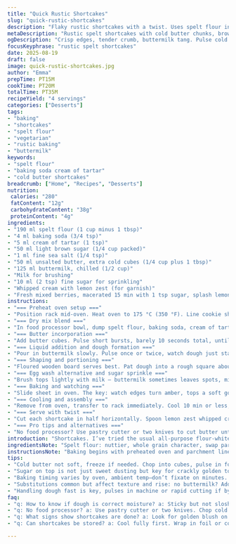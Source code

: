 ```yaml
---
title: "Quick Rustic Shortcakes"
slug: "quick-rustic-shortcakes"
description: "Flaky rustic shortcakes with a twist. Uses spelt flour instead of all-purpose for nuttier depth. Baking powder swapped for a touch of baking soda plus cream of tartar to refine rise and tang. Brown sugar replaces white for richer caramel notes. Butter still cold, cut carefully; cream swapped for buttermilk to activate soda. Brushed with cream again but garnished with lemon zest whipped cream and macerated berries. Crisp edges, golden top, tender crumb inside. Lesson learned: dough needs gentle pulses, quick handling. Watch dough shine when ready, not sticky or dry. Watch crust color, not clock. Bubbles forming are good sign. Season your topping for texture. No overmixing or you get tough bricks. Watch aroma, subtle caramel/sour hints mark the moment. Fresh fruit to offset buttery richness. Easy wins if you prep ingredients cold and parchment lined."
metaDescription: "Rustic spelt shortcakes with cold butter chunks, brown sugar, buttermilk tang. Watch caramel edges and aroma, flaky crumb beats dense failures."
ogDescription: "Crisp edges, tender crumb, buttermilk tang. Pulse cold butter properly, dust sugar for caramel crackle, berries + lemon zest cream lift flavor."
focusKeyphrase: "rustic spelt shortcakes"
date: 2025-08-19
draft: false
image: quick-rustic-shortcakes.jpg
author: "Emma"
prepTime: PT15M
cookTime: PT20M
totalTime: PT35M
recipeYield: "4 servings"
categories: ["Desserts"]
tags:
- "baking"
- "shortcakes"
- "spelt flour"
- "vegetarian"
- "rustic baking"
- "buttermilk"
keywords:
- "spelt flour"
- "baking soda cream of tartar"
- "cold butter shortcakes"
breadcrumb: ["Home", "Recipes", "Desserts"]
nutrition: 
 calories: "280"
 fatContent: "12g"
 carbohydrateContent: "38g"
 proteinContent: "4g"
ingredients:
- "190 ml spelt flour (1 cup minus 1 tbsp)"
- "4 ml baking soda (3/4 tsp)"
- "5 ml cream of tartar (1 tsp)"
- "50 ml light brown sugar (1/4 cup packed)"
- "1 ml fine sea salt (1/4 tsp)"
- "50 ml unsalted butter, extra cold cubes (1/4 cup plus 1 tbsp)"
- "125 ml buttermilk, chilled (1/2 cup)"
- "Milk for brushing"
- "10 ml (2 tsp) fine sugar for sprinkling"
- "Whipped cream with lemon zest (for garnish)"
- "Fresh mixed berries, macerated 15 min with 1 tsp sugar, splash lemon juice (for garnish)"
instructions:
- "=== Preheat oven setup ==="
- "Position rack mid-oven. Heat oven to 175 °C (350 °F). Line cookie sheet with parchment, crease ahead to prevent sliding. Butter chunks must be nearly frozen; I keep a bowl in freezer 'til knife ready."
- "=== Dry mix blend ==="
- "In food processor bowl, dump spelt flour, baking soda, cream of tartar, brown sugar, salt. Pulse a handful to combine evenly. No one wants pockets of powder ruining texture."
- "=== Butter incorporation ==="
- "Add butter cubes. Pulse short bursts, barely 10 seconds total, until coarse crumbs form. Important not to overprocess or you'll wreck flakiness. Pebble-sized bits still visible -- that’s the goal."
- "=== Liquid addition and dough formation ==="
- "Pour in buttermilk slowly. Pulse once or twice, watch dough just start to clump. Too wet? Halt. Too dry? Drip another tablespoon of buttermilk, never drown the dough. Remove promptly."
- "=== Shaping and portioning ==="
- "Floured wooden board serves best. Pat dough into a rough square about 14 cm (5.5 in). Divided into four uneven pieces works fine, rustic look matters more than perfect cuts. Press gently, don’t knead."
- "=== Egg wash alternative and sugar sprinkle ==="
- "Brush tops lightly with milk — buttermilk sometimes leaves spots, milk is smooth here. Dust with fine sugar for crunchy finish and caramel sparkles under heat."
- "=== Baking and watching ==="
- "Slide sheet in oven. The key: watch edges turn amber, tops a soft golden blush, 18-22 minutes depending on your oven temp variability. Smell a faint butterscotch aroma? Getting close."
- "=== Cooling and assembly ==="
- "Remove from oven, transfer to rack immediately. Cool 10 min or less, still warm but won’t collapse when sliced horizontally."
- "=== Serve with twist ==="
- "Cut each shortcake in half horizontally. Spoon lemon zest whipped cream thickly on bottom half, add macerated berries a generous heap, top with second half. Tastes like summer even in late winter."
- "=== Pro tips and alternatives ==="
- "No food processor? Use pastry cutter or two knives to cut butter until pea-sized chunks, then fold liquids gently with fork laboriously fast. Spelt flour yields more chewy texture; swap up to half with pastry flour to lighten. No buttermilk? Add 1 tsp lemon juice or vinegar to milk, rest 10 minutes. Brown sugar deepens flavor but white ok in pinch. Watch dough feel, sticky means too wet, add flour sparingly—dry means crumbly, add liquid carefully. Parchment prevents scorching bottoms; clean metal absorbs too much heat."
introduction: "Shortcakes. I’ve tried the usual all-purpose flour-white sugar routine; too flat, no personality. Spelt adds chew and earthiness. Swapping baking powder with soda plus cream of tartar brings sharper lift, lighter crumb. Brown sugar percolates molassesy notes. Buttermilk acidity sharpens flavor and aids rise; learned that late after dense batches. Butter cold—like freezer cold—is non-negotiable, chunks melt slow, steaming pockets of flakiness. Dough should come together gently, no overmixing or you’ll toughen. Watch raw dough, it gleams when ready—sticky no, but not dry either. Brushed milk and sugar give crackly crisp top that smells of caramel as it bakes. Don’t rely too much on clock; edges amber, tops blush—this is your signal. Berries macerated, lemon zest cream bump ordinary up."
ingredientsNote: "Spelt flour: nuttier, whole grain character, swap partial with pastry flour (50/50) if too dense. Brown sugar instead of white, richer flavor, darker crust. Baking soda plus cream of tartar for controlled rise and pleasant slight tang, less aluminum bitter notes than baking powder. Butter: Use very cold cubes, freeze 10 minutes beforehand for perfect texture. Buttermilk activates baking soda, tender crumb, tangy undertone; if unavailable, add 1 tsp lemon juice or vinegar to milk and rest 10 minutes. Milk brushing replaces egg wash for vegan-ish alternative but yields less shine. Sugar on top caramelizes, adds crunch and sweetness burst. Whipped cream flavored with lemon zest balances sweet and buttery notes; macerated berries release juices and add bright acidity. Parchment paper important—prevents burning, easier clean-up. When short on time, chill dough 10 minutes post-mixing for easier handling. No food processor? Use two knives or pastry cutter; work fast to avoid melting butter."
instructionsNote: "Baking begins with preheated oven and parchment lined tray for even heat and easy release. Combining dry ingredients evenly essential for consistent rise and flavor balance. Butter incorporation crucial—pulse gently to keep pea-size chunks for flaky texture, avoid overmixing which causes tough texture by developing gluten. Adding buttermilk slowly, pulse few times only, stop when dough just forms clumps, prevents overhydration. Shaping dough into rough square minimizes handling, cuts into 4 rustic pieces, imparts homemade charm. Milk brushing before baking encourages caramelized, crackly top; sugar sprinkle enhances crunch and sweetness. Watch oven and shortcakes visually—edges turning amber and tops golden with subtle sweet aroma signal readiness better than timer. Cooling on rack prevents soggy bottoms; slicing while warm avoids crumbly breakage. Assembly layering lemon zest whipped cream and macerated berries balances buttery richness with tart freshness and fruity moisture, classic combo elevated. No pitfalls: don’t overwork dough—flaky ruined. Keep butter cold always, no substitutes for quality butter with high fat content. Oven variances demand sensory vigilance. Simple, rustic, reliable once mastered."
tips:
- "Cold butter not soft, freeze if needed. Chop into cubes, pulse in food processor quick bursts only. You want pea-sized, coarse crumbs; too fine ruins flakiness. Butter melting kills texture, no exceptions. If no processor, two knives or pastry cutter, fast and rough. Dough texture is a balance, slightly sticky but not wet or dry. Adjust buttermilk carefully—add by tablespoon, pulse few times. Watch dough cling together, not slump or crumble. Immediate shaping, no overhandling. Flour board well but don’t add extra flour or toughens happen."
- "Sugar on top is not just sweet dusting but key for crackly golden top. Milk brushing avoids uneven spots from buttermilk, which sometimes leaves mottled surface. Brushing lightly, thin even layer, then sprinkle fine sugar. Oven heat caramelizes quickly, watch edges amber, tops flush with light gold—not dark. The aroma is a clue: faint butterscotch signals readiness, not timer alone. Open oven briefly if unsure, feel for bubbles forming under crust; that’s heat penetration at work."
- "Baking timing varies by oven, ambient temp—don’t fixate on minutes. Look for visual and aroma signs: amber edges; golden blush tops; subtle caramel scent. Color beats clock. Cooling shortcakes on a rack immediately after oven stops stops residual heat cooking and soggy bottoms. Cut warm but not hot to avoid collapse or crumbly breaks. Layer lemon zest whipped cream thick, enough to keep berries from soaking base, makes each bite bright and textured. Macerate berries at least 15 minutes with lemon juice and sugar for juicy acidity balance."
- "Substitutions common but affect texture and rise: no buttermilk? Add a tsp lemon juice or vinegar to milk, rest 10 min. Baking soda plus cream of tartar replaces baking powder, sharper lift, tang from acidity, avoids metallic bitterness baking powder can give. Brown sugar packs moisture and richer color unlike white, but white okay if brown not on hand. Spelt flour swaps with pastry flour up to 50/50 to soften heavier, chewier bite. Butter must be real. Margarine or soft fats won’t hold crumbs. Parchment essential: direct pan contact scorches bottoms, uneven bake."
- "Handling dough fast is key, pulses in machine or rapid cutting if by hand. Don’t knead. Kneading develops gluten, toughens crumb. Dough chunks should barely hold together. Rough squares sized about 14 cm or so. Irregular portions add rustic aesthetic, no need for even quarters. Milk brush instead egg wash for less shiny but better even crust. Sugar sprinkled before baking caramelizes, adds faint crunch. Cooling about 10 minutes lets structure set but keeps warmth for cutting and serving. Trust aroma and crust color over timers or feel alone."
faq:
- "q: How to know if dough is correct moisture? a: Sticky but not sloshing, shines slightly when pulsed. Dry? Crumbly, add bit buttermilk dropwise. Wet? Too sticky, won’t hold shape. Watch dough coherence, pulse few times only. No drowning with liquid. Clumping dough, not mush."
- "q: No food processor? a: Use pastry cutter or two knives. Chop cold butter fast into pea-size chunks. Fold dry mix then liquids quickly with fork. Work fast to keep butter cold, flaky texture depends on it. Avoid overmixing or tough dough happens. Chill dough before shaping if soft edges appear."
- "q: What signs show shortcakes are done? a: Look for golden blush on top, amber edges. Smell faint butterscotch aroma. Watch for tiny bubbles under crust when baking. Timer is guide only. Color and scent are better clues. Avoid dark spots or raw centers."
- "q: Can shortcakes be stored? a: Cool fully first. Wrap in foil or container air-tight. Refrigerate up to 2 days, reheat in low oven to regain crisp edges. Freeze wrapped for 1 month, thaw at room temp, crisp up in oven. Avoid microwaving—makes soft, soggy crust."

---
```

